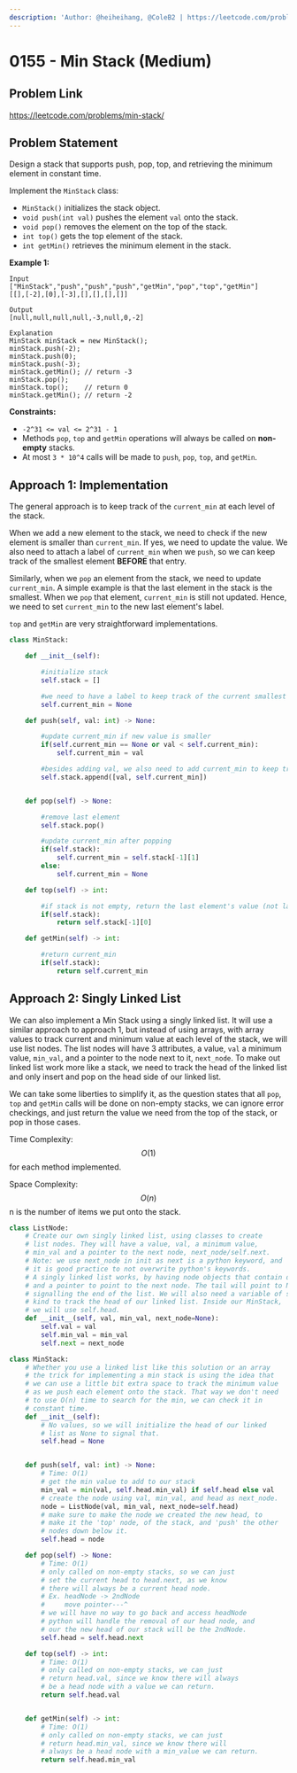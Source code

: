```yaml
---
description: 'Author: @heiheihang, @ColeB2 | https://leetcode.com/problems/min-stack/'
---
```


# 0155 - Min Stack (Medium)

## Problem Link

https://leetcode.com/problems/min-stack/

## Problem Statement

Design a stack that supports push, pop, top, and retrieving the minimum element in constant time.

Implement the `MinStack` class:

- `MinStack()` initializes the stack object.
- `void push(int val)` pushes the element `val` onto the stack.
- `void pop()` removes the element on the top of the stack.
- `int top()` gets the top element of the stack.
- `int getMin()` retrieves the minimum element in the stack.

**Example 1:**

```
Input
["MinStack","push","push","push","getMin","pop","top","getMin"]
[[],[-2],[0],[-3],[],[],[],[]]

Output
[null,null,null,null,-3,null,0,-2]

Explanation
MinStack minStack = new MinStack();
minStack.push(-2);
minStack.push(0);
minStack.push(-3);
minStack.getMin(); // return -3
minStack.pop();
minStack.top();    // return 0
minStack.getMin(); // return -2
```

**Constraints:**

- `-2^31 <= val <= 2^31 - 1`
- Methods `pop`, `top` and `getMin` operations will always be called on **non-empty** stacks.
- At most `3 * 10^4` calls will be made to `push`, `pop`, `top`, and `getMin`.

## Approach 1: Implementation

The general approach is to keep track of the `current_min` at each level of the stack.

When we add a new element to the stack, we need to check if the new element is smaller than `current_min`. If yes, we need to update the value. We also need to attach a label of `current_min` when we `push`, so we can keep track of the smallest element **BEFORE** that entry.

Similarly, when we `pop` an element from the stack, we need to update `current_min`. A simple example is that the last element in the stack is the smallest. When we `pop` that element, `current_min` is still not updated. Hence, we need to set `current_min` to the new last element's label.

`top` and `getMin` are very straightforward implementations.

<Tabs>
<TabItem value="python" label="Python">
<SolutionAuthor name="@heiheihang"/>

```python
class MinStack:

    def __init__(self):

        #initialize stack
        self.stack = []

        #we need to have a label to keep track of the current smallest number
        self.current_min = None

    def push(self, val: int) -> None:

        #update current_min if new value is smaller
        if(self.current_min == None or val < self.current_min):
            self.current_min = val

        #besides adding val, we also need to add current_min to keep track of current_min
        self.stack.append([val, self.current_min])


    def pop(self) -> None:

        #remove last element
        self.stack.pop()

        #update current_min after popping
        if(self.stack):
            self.current_min = self.stack[-1][1]
        else:
            self.current_min = None

    def top(self) -> int:

        #if stack is not empty, return the last element's value (not label)
        if(self.stack):
            return self.stack[-1][0]

    def getMin(self) -> int:

        #return current_min
        if(self.stack):
            return self.current_min

```

</TabItem>
</Tabs>

## Approach 2: Singly Linked List

We can also implement a Min Stack using a singly linked list. It will use a similar approach to approach 1, but instead of using arrays, with array values to track current and minimum value at each level of the stack, we will use list nodes. The list nodes will have 3 attributes, a value, `val` a minimum value, `min_val`, and a pointer to the node next to it, `next_node`. To make out linked list work more like a stack, we need to track the head of the linked list and only insert and pop on the head side of our linked list.

We can take some liberties to simplify it, as the question states that all `pop`, `top` and `getMin` calls will be done on non-empty stacks, we can ignore error checkings, and just return the value we need from the top of the stack, or pop in those cases.

Time Complexity: $$O(1)$$ for each method implemented.

Space Complexity: $$O(n)$$ n is the number of items we put onto the stack.

<Tabs>
<TabItem value="py" label="Python">
<SolutionAuthor name="@ColeB2"/>

```py
class ListNode:
    # Create our own singly linked list, using classes to create
    # list nodes. They will have a value, val, a minimum value,
    # min_val and a pointer to the next node, next_node/self.next.
    # Note: we use next_node in init as next is a python keyword, and
    # it is good practice to not overwrite python's keywords.
    # A singly linked list works, by having node objects that contain data,
    # and a pointer to point to the next node. The tail will point to None,
    # signalling the end of the list. We will also need a variable of some
    # kind to track the head of our linked list. Inside our MinStack,
    # we will use self.head.
    def __init__(self, val, min_val, next_node=None):
        self.val = val
        self.min_val = min_val
        self.next = next_node

class MinStack:
    # Whether you use a linked list like this solution or an array
    # the trick for implementing a min stack is using the idea that
    # we can use a little bit extra space to track the minimum value
    # as we push each element onto the stack. That way we don't need
    # to use O(n) time to search for the min, we can check it in
    # constant time.
    def __init__(self):
        # No values, so we will initialize the head of our linked
        # list as None to signal that.
        self.head = None


    def push(self, val: int) -> None:
        # Time: O(1)
        # get the min value to add to our stack
        min_val = min(val, self.head.min_val) if self.head else val
        # create the node using val, min_val, and head as next_node.
        node = ListNode(val, min_val, next_node=self.head)
        # make sure to make the node we created the new head, to
        # make it the 'top' node, of the stack, and 'push' the other
        # nodes down below it.
        self.head = node

    def pop(self) -> None:
        # Time: O(1)
        # only called on non-empty stacks, so we can just
        # set the current head to head.next, as we know
        # there will always be a current head node.
        # Ex. headNode -> 2ndNode
        #     move pointer---^
        # we will have no way to go back and access headNode
        # python will handle the removal of our head node, and
        # our the new head of our stack will be the 2ndNode.
        self.head = self.head.next

    def top(self) -> int:
        # Time: O(1)
        # only called on non-empty stacks, we can just
        # return head.val, since we know there will always
        # be a head node with a value we can return.
        return self.head.val


    def getMin(self) -> int:
        # Time: O(1)
        # only called on non-empty stacks, we can just
        # return head.min_val, since we know there will
        # always be a head node with a min_value we can return.
        return self.head.min_val
```

</TabItem>
</Tabs>
